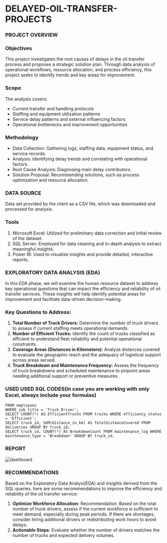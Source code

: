 # DELAYED-OIL-TRANSFER-PROJECTS

### PROJECT OVERVIEW

### Objectives
This project investigates the root causes of delays in the oil transfer process and proposes a strategic solution plan. Through data analysis of operational workflows, resource allocation, and process efficiency, this project seeks to identify trends and key areas for improvement.

### Scope
The analysis covers:
- Current transfer and handling protocols
- Staffing and equipment utilization patterns
- Service delay patterns and external influencing factors
- Operational bottlenecks and improvement opportunities

### Methodology
- Data Collection: Gathering logs, staffing data, equipment status, and service records.
- Analysis: Identifying delay trends and correlating with operational factors.
- Root Cause Analysis: Diagnosing main delay contributors.
- Solution Proposal: Recommending solutions, such as process optimization and resource allocation.

### DATA SOURCE
Data set provided by the client as a CSV file, which was downloaded and processed for analysis.

### Tools
1. Microsoft Excel: Utilized for preliminary data correction and initial review of the dataset.
2. SQL Server: Employed for data cleaning and in-depth analysis to extract meaningful insights.
3. Power BI: Used to visualize insights and provide detailed, interactive reports.

### EXPLORATORY DATA ANALYSIS (EDA)
In this EDA phase, we will examine the human resource dataset to address key operational questions that can impact the efficiency and reliability of oil transfer services. These insights will help identify potential areas for improvement and facilitate data-driven decision-making.

### Key Questions to Address:
1. **Total Number of Truck Drivers:**
   Determine the number of truck drivers to assess if current staffing meets operational demands.
2. **Number of Efficient Trucks:**
   Identify the count of trucks classified as efficient to understand fleet reliability and potential operational constraints.
3. **Coverage Areas (Distances in Kilometers):**
   Analyze distances covered to evaluate the geographic reach and the adequacy of logistical support across areas served.
4. **Truck Breakdown and Maintenance Frequency:**
   Assess the frequency of truck breakdowns and scheduled maintenance to pinpoint areas needing additional support or preventive measures.

### USED USED SQL CODES(In case you are working with only Excel, always include your formulas)
```SELECT COUNT(*) AS TotalTruckDrivers
FROM employees
WHERE job_title = 'Truck Driver';
SELECT COUNT(*) AS EfficientTrucks FROM trucks WHERE efficiency_status = 'Efficient';
SELECT truck_id, SUM(distance_in_km) AS TotalDistanceCovered FROM deliveries GROUP BY truck_id;
SELECT truck_id, COUNT(*) AS BreakdownCount FROM maintenance_log WHERE maintenance_type = 'Breakdown' GROUP BY truck_id.
```

### REPORT
![dashboard](https://github.com/user-attachments/assets/707f5ab8-511b-4364-93a8-5cad5cc91f61)

### RECOMMENDATIONS
Based on the Exploratory Data Analysi(EDA) and insights derived from the SQL queries, here are some recommendations to improve the efficiency and reliability of the oil transfer service:
1. **Optimize Workforce Allocation:**
   Recommendation: Based on the total number of truck drivers, assess if the current workforce is sufficient to meet demand, especially during peak periods. If there are shortages,          consider hiring additional drivers or redistributing work hours to avoid delays.
2. **Actionable Steps:**
   Evaluate whether the number of drivers matches the number of trucks and expected delivery volumes.


